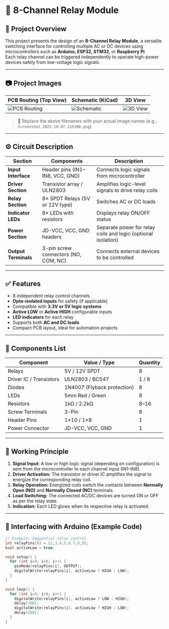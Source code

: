 # 🔁 8-Channel Relay Module

## 📘 Project Overview
This project presents the design of an **8-Channel Relay Module**, a versatile switching interface for controlling multiple AC or DC devices using microcontrollers such as **Arduino, ESP32, STM32**, or **Raspberry Pi**.  
Each relay channel can be triggered independently to operate high-power devices safely from low-voltage logic signals.

---

## 📷 Project Images

| PCB Routing (Top View) | Schematic (KiCad) | 3D View |
|------------------------|-------------------|---------|
| ![PCB Routing](relay_routing.png) | ![Schematic](relay_schematic.png) | ![3D View](relay_3d.png) |

> 📝 Replace the above filenames with your actual image names (e.g., `Screenshot 2025-10-07 215300.png`).

---

## ⚙ Circuit Description

| Section | Components | Description |
|----------|-------------|-------------|
| **Input Interface** | Header pins (IN1–IN8, VCC, GND) | Connects logic signals from microcontroller |
| **Driver Section** | Transistor array / ULN2803 | Amplifies logic-level signals to drive relay coils |
| **Relay Section** | 8× SPDT Relays (5V or 12V type) | Switches AC or DC loads |
| **Indicator LEDs** | 8× LEDs with resistors | Displays relay ON/OFF status |
| **Power Section** | JD-VCC, VCC, GND headers | Separate power for relay coils and logic (optional isolation) |
| **Output Terminals** | 3-pin screw connectors (NO, COM, NC) | Connects external devices to be controlled |

---

## ✅ Features

- 8 independent relay control channels  
- **Opto-isolated inputs** for safety (if applicable)  
- Compatible with **3.3V or 5V logic systems**  
- **Active LOW** or **Active HIGH** configurable inputs  
- **LED indicators** for each relay  
- Supports both **AC and DC loads**  
- Compact PCB layout, ideal for automation projects  

---

## 🧾 Components List

| Component | Value / Type | Quantity |
|-----------|---------------|----------|
| Relays | 5V / 12V SPDT | 8 |
| Driver IC / Transistors | ULN2803 / BC547 | 1 / 8 |
| Diodes | 1N4007 (Flyback protection) | 8 |
| LEDs | 5mm Red / Green | 8 |
| Resistors | 1kΩ / 2.2kΩ | 8–16 |
| Screw Terminals | 3-Pin | 8 |
| Header Pins | 1×10 / 1×8 | 1 |
| Power Connector | JD-VCC, VCC, GND | 1 |

---

## 🔌 Working Principle
1. **Signal Input:** A low or high logic signal (depending on configuration) is sent from the microcontroller to each channel input (IN1–IN8).  
2. **Driver Activation:** The transistor or driver IC amplifies the signal to energize the corresponding relay coil.  
3. **Relay Operation:** Energized coils switch the contacts between **Normally Open (NO)** and **Normally Closed (NC)** terminals.  
4. **Load Switching:** The connected AC/DC devices are turned ON or OFF as per the relay state.  
5. **Indication:** Each LED glows when its respective relay is activated.

---

## 🧠 Interfacing with Arduino (Example Code)

```cpp
// Example: Sequential relay control
int relayPins[8] = {2,3,4,5,6,7,8,9};
bool activeLow = true;

void setup() {
  for (int i=0; i<8; i++) {
    pinMode(relayPins[i], OUTPUT);
    digitalWrite(relayPins[i], activeLow ? HIGH : LOW);
  }
}

void loop() {
  for (int i=0; i<8; i++) {
    digitalWrite(relayPins[i], activeLow ? LOW : HIGH);
    delay(300);
    digitalWrite(relayPins[i], activeLow ? HIGH : LOW);
    delay(200);
  }
}
